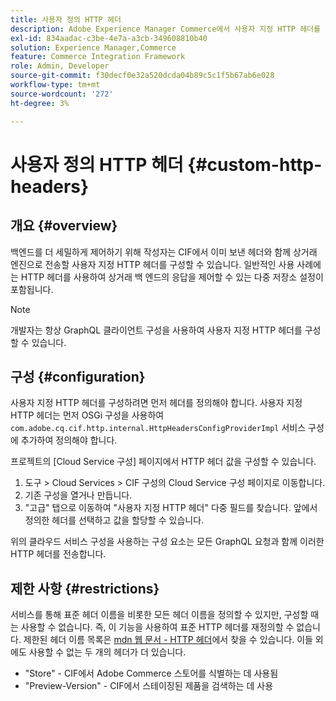 ```yaml
---
title: 사용자 정의 HTTP 헤더
description: Adobe Experience Manager Commerce에서 사용자 지정 HTTP 헤더를 구성하는 방법에 대해 알아봅니다.
exl-id: 834aadac-c3be-4e7a-a3cb-349608810b40
solution: Experience Manager,Commerce
feature: Commerce Integration Framework
role: Admin, Developer
source-git-commit: f30decf0e32a520dcda04b89c5c1f5b67ab6e028
workflow-type: tm+mt
source-wordcount: '272'
ht-degree: 3%

---
```


# 사용자 정의 HTTP 헤더 {#custom-http-headers}

## 개요 {#overview}

백엔드를 더 세밀하게 제어하기 위해 작성자는 CIF에서 이미 보낸 헤더와 함께 상거래 엔진으로 전송할 사용자 지정 HTTP 헤더를 구성할 수 있습니다. 일반적인 사용 사례에는 HTTP 헤더를 사용하여 상거래 백 엔드의 응답을 제어할 수 있는 다중 저장소 설정이 포함됩니다.

>[!NOTE]
>
>개발자는 항상 GraphQL 클라이언트 구성을 사용하여 사용자 지정 HTTP 헤더를 구성할 수 있습니다.
>

## 구성 {#configuration}

사용자 지정 HTTP 헤더를 구성하려면 먼저 헤더를 정의해야 합니다. 사용자 지정 HTTP 헤더는 먼저 OSGi 구성을 사용하여 `com.adobe.cq.cif.http.internal.HttpHeadersConfigProviderImpl` 서비스 구성에 추가하여 정의해야 합니다.

프로젝트의 [Cloud Service 구성] 페이지에서 HTTP 헤더 값을 구성할 수 있습니다.

1. 도구 > Cloud Services > CIF 구성의 Cloud Service 구성 페이지로 이동합니다.
1. 기존 구성을 열거나 만듭니다.
1. &quot;고급&quot; 탭으로 이동하여 &quot;사용자 지정 HTTP 헤더&quot; 다중 필드를 찾습니다. 앞에서 정의한 헤더를 선택하고 값을 할당할 수 있습니다.

위의 클라우드 서비스 구성을 사용하는 구성 요소는 모든 GraphQL 요청과 함께 이러한 HTTP 헤더를 전송합니다.

## 제한 사항 {#restrictions}

서비스를 통해 표준 헤더 이름을 비롯한 모든 헤더 이름을 정의할 수 있지만, 구성할 때는 사용할 수 없습니다. 즉, 이 기능을 사용하여 표준 HTTP 헤더를 재정의할 수 없습니다. 제한된 헤더 이름 목록은 [mdn 웹 문서 - HTTP 헤더](https://developer.mozilla.org/en-US/docs/Web/HTTP/Headers)에서 찾을 수 있습니다. 이들 외에도 사용할 수 없는 두 개의 헤더가 더 있습니다.

* &quot;Store&quot; - CIF에서 Adobe Commerce 스토어를 식별하는 데 사용됨
* &quot;Preview-Version&quot; - CIF에서 스테이징된 제품을 검색하는 데 사용
